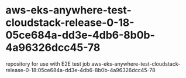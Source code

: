 # aws-eks-anywhere-test-cloudstack-release-0-18-05ce684a-dd3e-4db6-8b0b-4a96326dcc45-78
repository for use with E2E test job aws-eks-anywhere-test-cloudstack-release-0-18:05ce684a-dd3e-4db6-8b0b-4a96326dcc45-78

